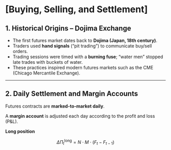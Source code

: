 # [Buying, Selling, and Settlement]

## 1. Historical Origins – Dojima Exchange

- The first futures market dates back to **Dojima (Japan, 18th century)**.  
- Traders used **hand signals** (“pit trading”) to communicate buy/sell orders.  
- Trading sessions were timed with a **burning fuse**; “water men” stopped late trades with buckets of water.  
- These practices inspired modern futures markets such as the CME (Chicago Mercantile Exchange).

---

## 2. Daily Settlement and Margin Accounts

Futures contracts are **marked-to-market daily**.

A **margin account** is adjusted each day according to the profit and loss (P&L).

**Long position**
```math
\Delta \Pi_t^{\text{long}} = N \cdot M \cdot (F_t - F_{t-1})

